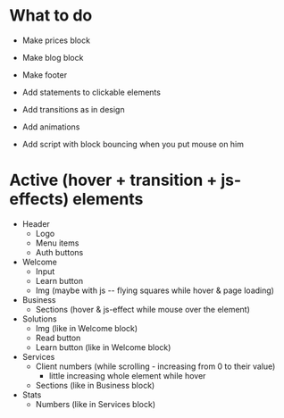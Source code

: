 # What to do

- Make prices block
- Make blog block
- Make footer

- Add statements to clickable elements
- Add transitions as in design
- Add animations

- Add script with block bouncing when you put mouse on him

# Active (hover + transition + js-effects) elements

- Header
  - Logo
  - Menu items
  - Auth buttons
- Welcome
  - Input
  - Learn button
  - Img (maybe with js -- flying squares while hover & page loading)
- Business
  - Sections (hover & js-effect while mouse over the element)
- Solutions
  - Img (like in Welcome block)
  - Read button
  - Learn button (like in Welcome block)
- Services
  - Client numbers (while scrolling - increasing from 0 to their value)
    - little increasing whole element while hover
  - Sections (like in Business block)
- Stats
  - Numbers (like in Services block)
